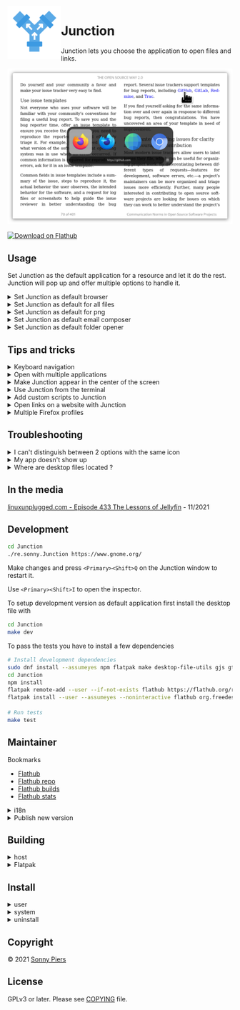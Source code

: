 <img style="vertical-align: middle;" src="data/icons/re.sonny.Junction.svg" width="120" height="120" align="left">

# Junction

Junction lets you choose the application to open files and links.

![screenshot](data/screenshot.png)

<a href='https://flathub.org/apps/details/re.sonny.Junction'><img width='180' height='60' alt='Download on Flathub' src='https://flathub.org/assets/badges/flathub-badge-en.svg'/></a>

## Usage

Set Junction as the default application for a resource and let it do the rest. Junction will pop up and offer multiple options to handle it.

<details>
  <summary>Set Junction as default browser</summary>
  <code>
  xdg-settings set default-web-browser re.sonny.Junction.desktop
  </code>
</details>

<details>
  <summary>Set Junction as default for all files</summary>
  <code>
   xdg-mime default re.sonny.Junction.desktop x-scheme-handler/file
  </code>

Please note that this may not be respected by all applications but the command `xdg-open` will.

</details>

<details>
  <summary>Set Junction as default for png</summary>
  <code>
  xdg-mime default re.sonny.Junction.desktop image/png
  </code>
</details>

<details>
  <summary>Set Junction as default email composer</summary>
  <code>
  xdg-settings set default-url-scheme-handler mailto re.sonny.Junction.desktop
  </code>
</details>

<details>
  <summary>Set Junction as default folder opener</summary>
  <code>
  xdg-settings default re.sonny.Junction.desktop inode/directory
  </code>
</details>

## Tips and tricks

<details>
  <summary>Keyboard navigation</summary>

Use the menu or `<Ctrl>?` to learn about Keyboard usage.

</details>

<details>
  <summary>Open with multiple applications</summary>

Use middle-click to keep Junction open - allowing you to open the resource in multiple applications.

</details>

<details>
  <summary>Make Junction appear in the center of the screen</summary>

On GNOME you can make all new windows open in the center using

```sh
gsettings set org.gnome.mutter center-new-windows true
```

See https://gitlab.gnome.org/GNOME/mutter/-/issues/246

</details>

<details>
  <summary>Use Junction from the terminal</summary>

Create a permant alias, for example `alias open="flatpak run re.sonny.Junction"`.

Then you can use `open my-file`.

See [How To Create Permanent Aliases In Linux?](https://fossbytes.com/alias-in-linux-how-to-use-create-permanent-aliases/)

</details>

<details>
  <summary>Add custom scripts to Junction</summary>

You can add your own script to Junction by creating a `.desktop` file for it in `~/.local/share/applications`.

See https://wiki.archlinux.org/title/desktop_entries (distro agnostic).

</details>

<details>
  <summary>Open links on a website with Junction</summary>

If you want links on your favorite websites to open Junction, set it as the default browser and use [Tangram](https://github.com/sonnyp/Tangram/).

A browser extension might be coming.

</details>

<details>
  <summary>Multiple Firefox profiles</summary>

See [Profile Manager - Create, remove or switch Firefox profiles](https://support.mozilla.org/en-US/kb/profile-manager-create-remove-switch-firefox-profiles)

If you want to be able to choose the Firefox profile to open the resource with, you can make desktop files for your Firefox profiles in `~/.local/share/applications`.

Here is an example `~/.local/share/applications/firefox-work.desktop`

```ini
[Desktop Entry]
Version=1.0
Name=Firefox work
Exec=firefox -P work --class=firefox-work %u
Icon=firefox
Terminal=false
Type=Application
StartupWMClass=firefox-work
MimeType=text/html;text/xml;application/xhtml+xml;application/vnd.mozilla.xul+xml;text/mml;x-scheme-handler/http;x-scheme-handler/https;
StartupNotify=true
```

Save, run `update-desktop-database ~/.local/share/applications`, enjoy.

[Reference](https://github.com/sonnyp/Junction/issues/9)

</details>

## Troubleshooting

<details>
  <summary>I can't distinguish between 2 options with the same icon</summary>

A quick workaround is to hover the application with the mouse cursor to show a tooltip with the name.

You can edit the desktop files to use distinctive icons, here are a some tools

- [MenuLibre](https://flathub.org/apps/details/org.bluesabre.MenuLibre) GUI
- [AppEditor](https://flathub.org/apps/details/com.github.donadigo.appedito) GUI
- [ArchWiki](https://wiki.archlinux.org/title/desktop_entries) advanced

</details>

<details>
  <summary>My app doesn't show up</summary>

If the application was installed via Flatpak, the package manager or an other conventional way, feel free to [open an issue](https://github.com/sonnyp/Junction/issues/new/choose).

Make sure the application desktop file has a `MimeType` key that matches the type of resource you want it to handle. For example if you want the application `~/.local/share/applications/my-custom-browser.desktop` to handle web content; add the following `MimeType=text/html;text/xml;application/xhtml+xml;text/mml;x-scheme-handler/http;x-scheme-handler/https;`.

The desktop filename should be unique. Junction can't display both `/usr/share/applicatins/firefox.desktop` and `~/.local/share/applications/firefox.desktop`. The second overrides the first.

Finally - make sure to run `update-desktop-database ~/.local/share/applications` after installing a desktop file.

</details>

<details>
  <summary>Where are desktop files located ?</summary>

- System `/usr/share/applications`
- User `~/.local/share/applications`
- Flatpak system `/var/lib/flatpak/exports/share/applications/`
- Flatpak user `~/.local/share/flatpak/exports/share/applications/`

</details>

## In the media

[linuxunplugged.com - Episode 433 The Lessons of Jellyfin](https://linuxunplugged.com/433?t=3183) - 11/2021

## Development

```sh
cd Junction
./re.sonny.Junction https://www.gnome.org/
```

Make changes and press `<Primary><Shift>Q` on the Junction window to restart it.

Use `<Primary><Shift>I` to open the inspector.

To setup development version as default application first install the desktop file with

```sh
cd Junction
make dev
```

To pass the tests you have to install a few dependencies

```sh
# Install development dependencies
sudo dnf install --assumeyes npm flatpak make desktop-file-utils gjs gtk4-devel
cd Junction
npm install
flatpak remote-add --user --if-not-exists flathub https://flathub.org/repo/flathub.flatpakrepo
flatpak install --user --assumeyes --noninteractive flathub org.freedesktop.appstream-glib

# Run tests
make test
```

## Maintainer

Bookmarks

- [Flathub](https://flathub.org/apps/details/re.sonny.Junction)
- [Flathub repo](https://github.com/flathub/re.sonny.Junction)
- [Flathub builds](https://flathub.org/builds/#/apps/re.sonny.Junction)
- [Flathub stats](https://klausenbusk.github.io/flathub-stats/#ref=re.sonny.Junction)

<details>

  <summary>i18n</summary>

```sh
# To update the pot file
# xgettext -f po/POTFILES -o po/re.sonny.Junction.pot --no-wrap -cTRANSLATORS --from-code=UTF-8
# sed -i "s/Project-Id-Version: PACKAGE VERSION/Project-Id-Version: re.sonny.Junction/" po/re.sonny.Junction.pot
meson compile re.sonny.Junction-pot -C build


# To create a translation
# msginit -i po/re.sonny.Junction.pot -o po/fr.po -l fr_FR.UTF-8
echo -n " fr" >> po/LINGUAS
meson compile re.sonny.Junction-update-po -C build

# To update translations
# msgmerge -U po/*.po po/re.sonny.Junction.pot
meson compile re.sonny.Junction-update-po -C build
```

See https://github.com/sonnyp/Commit/pull/14#issuecomment-894070878

</details>

<details>

<summary>Publish new version</summary>

- `meson compile re.sonny.Junction-update-po -C build`
- Update version in `meson.build`
- git tag
- flathub

</details>

## Building

<details>
  <summary>host</summary>

```sh
cd Junction
meson --prefix $PWD/install build
ninja -C build install
```

</details>

<details>
  <summary>Flatpak</summary>

Use [GNOME Builder](https://wiki.gnome.org/Apps/Builder) or

```sh
cd Junction
flatpak-builder --user --force-clean --repo=repo --install-deps-from=flathub flatpak re.sonny.Junction.json
flatpak --user remote-add --no-gpg-verify --if-not-exists Junction repo
flatpak --user install --reinstall --assumeyes Junction re.sonny.Junction
```

</details>

## Install

<details>
<summary>
user
</summary>

`~/.local/bin` must be in `$PATH`

```sh
cd Junction
meson --prefix ~/.local build
ninja -C build install
```

</details>

<details>
<summary>
system
</summary>

```sh
cd Junction
meson build
ninja -C build install
```

</details>

<details>
<summary>uninstall</summary>

```sh
cd Junction
ninja -C build uninstall
```

</details>

## Copyright

© 2021 [Sonny Piers](https://github.com/sonnyp)

## License

GPLv3 or later. Please see [COPYING](COPYING) file.

